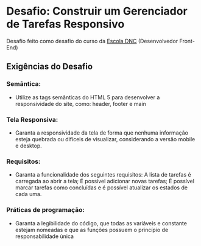 # Desafio: Construir um Gerenciador de Tarefas Responsivo
Desafio feito como desafio do curso da [Escola DNC](https://www.escoladnc.com.br) (Desenvolvedor Front-End)

## Exigências do Desafio
### **Semântica**: 
  - Utilize as tags semânticas do HTML 5 para desenvolver a responsividade do site, como: header, footer e  main  

### **Tela Responsiva**:
  - Garanta a responsividade da tela de forma que nenhuma informação esteja quebrada ou difíceis de visualizar, considerando a versão mobile e desktop. 

### **Requisitos**:
  - Garanta a funcionalidade dos seguintes requisitos: A lista de tarefas é carregada ao abrir a tela; É possível adicionar novas tarefas; É possível marcar tarefas como concluídas e é possível atualizar os estados de cada uma.

### **Práticas de programação**:
  - Garanta a legibilidade do código, que todas as variáveis e constante estejam nomeadas e que as funções possuem o princípio de responsabilidade única

